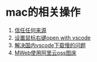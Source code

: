# mac的相关操作
1. [信任任何来源](https://jingyan.baidu.com/article/afd8f4de8e55e734e286e92a.html)
2. [设置鼠标右键open with vscode](https://blog.csdn.net/qq_43103581/article/details/107557685)
3. [解决国内vscode下载慢的问题](https://zhuanlan.zhihu.com/p/112215618)
4. [MWeb使用阿里云oss图床](https://zh.mweb.im/how_to_use_aliyun_cos.html)
